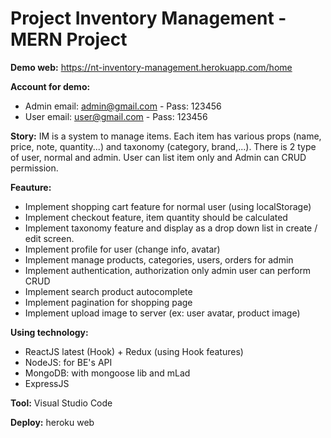 # Project Inventory Management - MERN Project

**Demo web:** https://nt-inventory-management.herokuapp.com/home

****Account for demo:****
* Admin email: admin@gmail.com - Pass: 123456
* User email: user@gmail.com - Pass: 123456

**Story:**
IM is a system to manage items. Each item has various props (name, price, note, quantity...) and taxonomy
(category, brand,...). There is 2 type of user, normal and admin. User can list item only and Admin can CRUD
permission.

**Feauture:**
* Implement shopping cart feature for normal user (using localStorage)
* Implement checkout feature, item quantity should be calculated
* Implement taxonomy feature and display as a drop down list in create / edit screen.
* Implement profile for user (change info, avatar)
* Implement manage products, categories, users, orders for admin
* Implement authentication, authorization only admin user can perform CRUD
* Implement search product autocomplete
* Implement pagination for shopping page
* Implement upload image to server (ex: user avatar, product image)

**Using technology:** 
* ReactJS latest (Hook) + Redux (using Hook features)
* NodeJS: for BE's API
* MongoDB: with mongoose lib and mLad
* ExpressJS

**Tool:** Visual Studio Code

**Deploy:** heroku web
